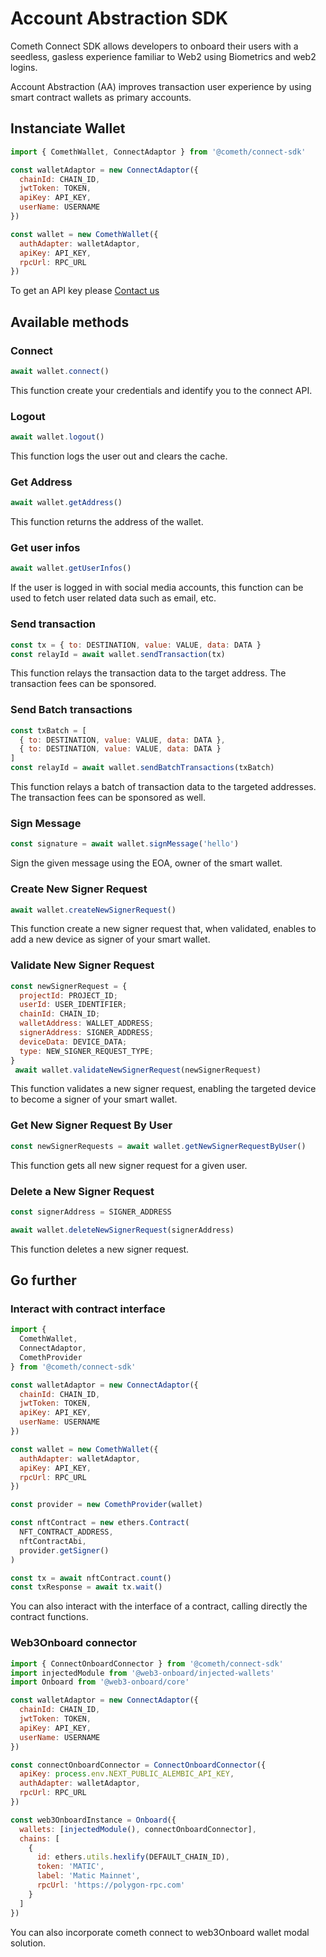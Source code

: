 # Account Abstraction SDK

Cometh Connect SDK allows developers to onboard their users with a seedless, gasless experience familiar to Web2 using Biometrics and web2 logins.

Account Abstraction (AA) improves transaction user experience by using smart contract wallets as primary accounts.

## Instanciate Wallet

```javascript
import { ComethWallet, ConnectAdaptor } from '@cometh/connect-sdk'

const walletAdaptor = new ConnectAdaptor({
  chainId: CHAIN_ID,
  jwtToken: TOKEN,
  apiKey: API_KEY,
  userName: USERNAME
})

const wallet = new ComethWallet({
  authAdapter: walletAdaptor,
  apiKey: API_KEY,
  rpcUrl: RPC_URL
})
```

To get an API key please [Contact us](https://alembic.tech/)

## Available methods

### Connect

```javascript
await wallet.connect()
```

This function create your credentials and identify you to the connect API.

### Logout

```javascript
await wallet.logout()
```

This function logs the user out and clears the cache.

### Get Address

```javascript
await wallet.getAddress()
```

This function returns the address of the wallet.

### Get user infos

```javascript
await wallet.getUserInfos()
```

If the user is logged in with social media accounts, this function can be used to fetch user related data such as email, etc.

### Send transaction

```javascript
const tx = { to: DESTINATION, value: VALUE, data: DATA }
const relayId = await wallet.sendTransaction(tx)
```

This function relays the transaction data to the target address. The transaction fees can be sponsored.

### Send Batch transactions

```javascript
const txBatch = [
  { to: DESTINATION, value: VALUE, data: DATA },
  { to: DESTINATION, value: VALUE, data: DATA }
]
const relayId = await wallet.sendBatchTransactions(txBatch)
```

This function relays a batch of transaction data to the targeted addresses. The transaction fees can be sponsored as well.

### Sign Message

```javascript
const signature = await wallet.signMessage('hello')
```

Sign the given message using the EOA, owner of the smart wallet.

### Create New Signer Request

```javascript
await wallet.createNewSignerRequest()
```

This function create a new signer request that, when validated, enables to add a new device as signer of your smart wallet.

### Validate New Signer Request

```javascript
const newSignerRequest = {
  projectId: PROJECT_ID;
  userId: USER_IDENTIFIER;
  chainId: CHAIN_ID;
  walletAddress: WALLET_ADDRESS;
  signerAddress: SIGNER_ADDRESS;
  deviceData: DEVICE_DATA;
  type: NEW_SIGNER_REQUEST_TYPE;
}
 await wallet.validateNewSignerRequest(newSignerRequest)
```

This function validates a new signer request, enabling the targeted device to become a signer of your smart wallet.

### Get New Signer Request By User

```javascript
const newSignerRequests = await wallet.getNewSignerRequestByUser()
```

This function gets all new signer request for a given user.

### Delete a New Signer Request

```javascript
const signerAddress = SIGNER_ADDRESS

await wallet.deleteNewSignerRequest(signerAddress)
```

This function deletes a new signer request.

## Go further

### Interact with contract interface

```javascript
import {
  ComethWallet,
  ConnectAdaptor,
  ComethProvider
} from '@cometh/connect-sdk'

const walletAdaptor = new ConnectAdaptor({
  chainId: CHAIN_ID,
  jwtToken: TOKEN,
  apiKey: API_KEY,
  userName: USERNAME
})

const wallet = new ComethWallet({
  authAdapter: walletAdaptor,
  apiKey: API_KEY,
  rpcUrl: RPC_URL
})

const provider = new ComethProvider(wallet)

const nftContract = new ethers.Contract(
  NFT_CONTRACT_ADDRESS,
  nftContractAbi,
  provider.getSigner()
)

const tx = await nftContract.count()
const txResponse = await tx.wait()
```

You can also interact with the interface of a contract, calling directly the contract functions.

### Web3Onboard connector

```javascript
import { ConnectOnboardConnector } from '@cometh/connect-sdk'
import injectedModule from '@web3-onboard/injected-wallets'
import Onboard from '@web3-onboard/core'

const walletAdaptor = new ConnectAdaptor({
  chainId: CHAIN_ID,
  jwtToken: TOKEN,
  apiKey: API_KEY,
  userName: USERNAME
})

const connectOnboardConnector = ConnectOnboardConnector({
  apiKey: process.env.NEXT_PUBLIC_ALEMBIC_API_KEY,
  authAdapter: walletAdaptor,
  rpcUrl: RPC_URL
})

const web3OnboardInstance = Onboard({
  wallets: [injectedModule(), connectOnboardConnector],
  chains: [
    {
      id: ethers.utils.hexlify(DEFAULT_CHAIN_ID),
      token: 'MATIC',
      label: 'Matic Mainnet',
      rpcUrl: 'https://polygon-rpc.com'
    }
  ]
})
```

You can also incorporate cometh connect to web3Onboard wallet modal solution.

